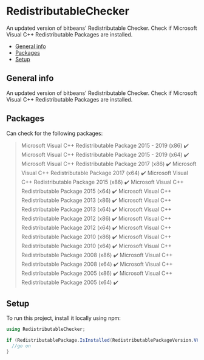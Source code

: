 # RedistributableChecker
An updated version of bitbeans' Redistributable Checker. Check if Microsoft Visual C++ Redistributable Packages are installed.
* [General info](#general-info)
* [Packages](#technologies)
* [Setup](#setup)

## General info
An updated version of bitbeans' Redistributable Checker. Check if Microsoft Visual C++ Redistributable Packages are installed.
	
## Packages
Can check for the following packages:
> Microsoft Visual C++ Redistributable Package 2015 - 2019 (x86) ✔️
> Microsoft Visual C++ Redistributable Package 2015 - 2019 (x64) ✔️
> Microsoft Visual C++ Redistributable Package 2017 (x86) ✔️
> Microsoft Visual C++ Redistributable Package 2017 (x64) ✔️
> Microsoft Visual C++ Redistributable Package 2015 (x86) ✔️
> Microsoft Visual C++ Redistributable Package 2015 (x64) ✔️
> Microsoft Visual C++ Redistributable Package 2013 (x86) ✔️
> Microsoft Visual C++ Redistributable Package 2013 (x64) ✔️
> Microsoft Visual C++ Redistributable Package 2012 (x86) ✔️
> Microsoft Visual C++ Redistributable Package 2012 (x64) ✔️
> Microsoft Visual C++ Redistributable Package 2010 (x86) ✔️
> Microsoft Visual C++ Redistributable Package 2010 (x64) ✔️
> Microsoft Visual C++ Redistributable Package 2008 (x86) ✔️
> Microsoft Visual C++ Redistributable Package 2008 (x64) ✔️
> Microsoft Visual C++ Redistributable Package 2005 (x86) ✔️
> Microsoft Visual C++ Redistributable Package 2005 (x64) ✔️
	
## Setup
To run this project, install it locally using npm:

```csharp
using RedistributableChecker;

if (RedistributablePackage.IsInstalled(RedistributablePackageVersion.VC2013x64)) {
  //go on
}
```
